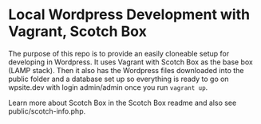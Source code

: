 Local Wordpress Development with Vagrant, Scotch Box
====================================================

The purpose of this repo is to provide an easily cloneable setup for developing in Wordpress. It uses Vagrant with Scotch Box as the base box (LAMP stack). Then it also has the Wordpress files downloaded into the public folder and a database set up so everything is ready to go on wpsite.dev with login admin/admin once you run ```vagrant up```.

Learn more about Scotch Box in the Scotch Box readme and also see public/scotch-info.php.

